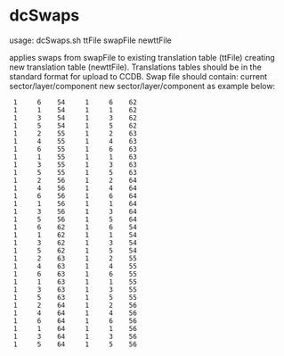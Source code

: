 # dcSwaps


usage:
dcSwaps.sh ttFile swapFile newttFile

applies swaps from swapFile to existing translation table (ttFile) creating new translation table (newttFile).
Translations tables should be in the standard format for upload to CCDB.
Swap file should contain: current sector/layer/component new sector/layer/component as example below:

     1     6    54     1     6    62
     1     1    54     1     1    62
     1     3    54     1     3    62
     1     5    54     1     5    62
     1     2    55     1     2    63
     1     4    55     1     4    63
     1     6    55     1     6    63
     1     1    55     1     1    63
     1     3    55     1     3    63
     1     5    55     1     5    63
     1     2    56     1     2    64
     1     4    56     1     4    64
     1     6    56     1     6    64
     1     1    56     1     1    64
     1     3    56     1     3    64
     1     5    56     1     5    64
     1     6    62     1     6    54
     1     1    62     1     1    54
     1     3    62     1     3    54
     1     5    62     1     5    54
     1     2    63     1     2    55
     1     4    63     1     4    55
     1     6    63     1     6    55
     1     1    63     1     1    55
     1     3    63     1     3    55
     1     5    63     1     5    55
     1     2    64     1     2    56
     1     4    64     1     4    56
     1     6    64     1     6    56
     1     1    64     1     1    56
     1     3    64     1     3    56
     1     5    64     1     5    56
